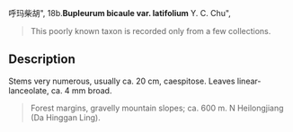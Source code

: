 呼玛柴胡",
18b.**Bupleurum bicaule var. latifolium** Y. C. Chu",

> This poorly known taxon is recorded only from a few collections.

## Description
Stems very numerous, usually ca. 20 cm, caespitose. Leaves linear-lanceolate, ca. 4 mm broad.

> Forest margins, gravelly mountain slopes; ca. 600 m. N Heilongjiang (Da Hinggan Ling).
